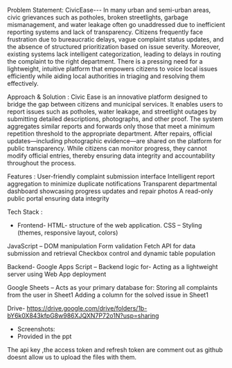 Problem Statement: CivicEase---
In many urban and semi-urban areas, civic grievances such as potholes, broken streetlights, garbage mismanagement, and water leakage often go unaddressed due to inefficient reporting systems and lack of transparency. Citizens frequently face frustration due to bureaucratic delays, vague complaint status updates, and the absence of structured prioritization based on issue severity.
Moreover, existing systems lack intelligent categorization, leading to delays in routing the complaint to the right department. There is a pressing need for a lightweight, intuitive platform that empowers citizens to voice local issues efficiently while aiding local authorities in triaging and resolving them effectively.


Approach & Solution  : Civic Ease is an innovative platform designed to bridge the gap between citizens and municipal services. It enables users to report issues such as potholes, water leakage, and streetlight outages by submitting detailed descriptions, photographs, and other proof. The system aggregates similar reports and forwards only those that meet a minimum repetition threshold to the appropriate department. After repairs, official updates—including photographic evidence—are shared on the platform for public transparency. While citizens can monitor progress, they cannot modify official entries, thereby ensuring data integrity and accountability throughout the process.

 Features  : User-friendly complaint submission interface
Intelligent report aggregation to minimize duplicate notifications
Transparent departmental dashboard showcasing progress updates and repair photos
A read-only public portal ensuring data integrity

 Tech Stack :
- Frontend-
HTML- structure of the web application.
CSS – Styling (themes, responsive layout, colors)

JavaScript –
DOM manipulation
Form validation
Fetch API for data submission and retrieval
Checkbox control and dynamic table population

Backend-
Google Apps Script – Backend logic for-
Acting as a lightweight server using Web App deployment


Google Sheets –
 Acts as your primary database for:
Storing all complaints from the user in  Sheet1
Adding a column for the solved issue in Sheet1 


Drive- https://drive.google.com/drive/folders/1b-bY6k0X843kfpG8w986XJQXN7P72o1N?usp=sharing 

- Screenshots:
- Provided in the ppt 


The api key ,the access token and refresh token are comment out as github doesnt allow us to upload the files with them. 
